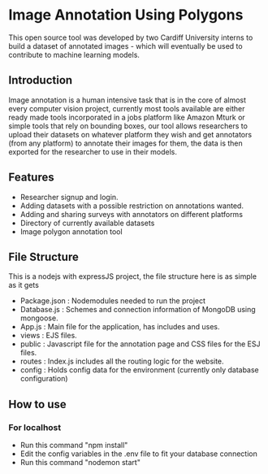 # Image Annotation Using Polygons 

This open source tool was developed by two Cardiff University interns to build a dataset of annotated images - which will eventually be used to contribute to machine learning models.

## Introduction

Image annotation is a human intensive task that is in the core of almost every computer vision project, 
currently most tools available are either ready made tools incorporated in a jobs platform like Amazon Mturk
or simple tools that rely on bounding boxes, our tool allows researchers to upload their datasets on whatever platform they wish and get annotators (from any platform) to annotate their images for them, the data is then exported for the researcher to use in their models.

## Features 
- Researcher signup and login.
- Adding datasets with a possible restriction on annotations wanted.
- Adding and sharing surveys with annotators on different platforms
- Directory of currently available datasets
- Image polygon annotation tool

## File Structure

This is a nodejs with expressJS project, the file structure here is as simple as it gets

- Package.json : Nodemodules needed to run the project
- Database.js : Schemes and connection information of MongoDB using mongoose.
- App.js : Main file for the application, has includes and uses.
- views : EJS files.
- public : Javascript file for the annotation page and CSS files for the ESJ files.
- routes : Index.js includes all the routing logic for the website.
- config : Holds config data for the environment (currently only database configuration)

## How to use

### For localhost
- Run this command "npm install"
- Edit the config variables in the .env file to fit your database connection
- Run this command "nodemon start"